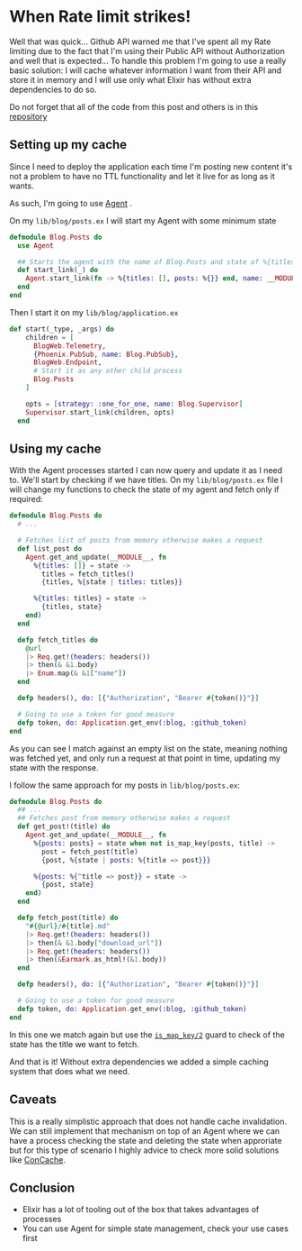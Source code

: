 # When Rate limit strikes!

Well that was quick... Github API warned me that I've spent all my Rate limiting due to the fact that I'm using their Public API without Authorization and well that is expected... To handle this problem I'm going to use a really basic solution: I will cache whatever information I want from their API and store it in memory and I will use only what Elixir has without extra dependencies to do so.

Do not forget that all of the code from this post and others is in this [repository](https://github.com/filipecabaco/my_blog)

## Setting up my cache
Since I need to deploy the application each time I'm posting new content it's not a problem to have no TTL functionality and let it live for as long as it wants.

As such, I'm going to use [Agent](https://hexdocs.pm/elixir/1.13.4/Agent.html) .

On my `lib/blog/posts.ex` I will start my Agent with some minimum state
```elixir
defmodule Blog.Posts do
  use Agent

  ## Starts the agent with the name of Blog.Posts and state of %{titles: [], posts: %{}}
  def start_link(_) do
    Agent.start_link(fn -> %{titles: [], posts: %{}} end, name: __MODULE__)
  end
end
```

Then I start it on my `lib/blog/application.ex`
```elixir
def start(_type, _args) do
    children = [
      BlogWeb.Telemetry,
      {Phoenix.PubSub, name: Blog.PubSub},
      BlogWeb.Endpoint,
      # Start it as any other child process
      Blog.Posts
    ]

    opts = [strategy: :one_for_one, name: Blog.Supervisor]
    Supervisor.start_link(children, opts)
  end
```
## Using my cache
With the Agent processes started I can now query and update it as I need to. We'll start by checking if we have titles. On my `lib/blog/posts.ex` file I will change my functions to check the state of my agent and fetch only if required:
```elixir
defmodule Blog.Posts do
  # ...

  # Fetches list of posts from memory otherwise makes a request
  def list_post do
    Agent.get_and_update(__MODULE__, fn
      %{titles: []} = state ->
        titles = fetch_titles()
        {titles, %{state | titles: titles}}

      %{titles: titles} = state ->
        {titles, state}
    end)
  end

  defp fetch_titles do
    @url
    |> Req.get!(headers: headers())
    |> then(& &1.body)
    |> Enum.map(& &1["name"])
  end

  defp headers(), do: [{"Authorization", "Bearer #{token()}"}]

  # Going to use a token for good measure
  defp token, do: Application.get_env(:blog, :github_token)
end

```

As you can see I match against an empty list on the state, meaning nothing was fetched yet, and only run a request at that point in time, updating my state with the response.

I follow the same approach for my posts in `lib/blog/posts.ex`:

```elixir
defmodule Blog.Posts do
  ## ...
  ## Fetches post from memory otherwise makes a request
  def get_post!(title) do
    Agent.get_and_update(__MODULE__, fn
      %{posts: posts} = state when not is_map_key(posts, title) ->
        post = fetch_post(title)
        {post, %{state | posts: %{title => post}}}

      %{posts: %{^title => post}} = state ->
        {post, state}
    end)
  end

  defp fetch_post(title) do
    "#{@url}/#{title}.md"
    |> Req.get!(headers: headers())
    |> then(& &1.body["download_url"])
    |> Req.get!(headers: headers())
    |> then(&Earmark.as_html!(&1.body))
  end

  defp headers(), do: [{"Authorization", "Bearer #{token()}"}]

  # Going to use a token for good measure
  defp token, do: Application.get_env(:blog, :github_token)
end
```

In this one we match again but use the [`is_map_key/2`](https://hexdocs.pm/elixir/1.12/Kernel.html#is_map_key/2) guard to check of the state has the title we want to fetch.

And that is it! Without extra dependencies we added a simple caching system that does what we need.

## Caveats

This is a really simplistic approach that does not handle cache invalidation. We can still implement that mechanism on top of an Agent where we can have a process checking the state and deleting the state when approriate but for this type of scenario I highly advice to check more solid solutions like [ConCache](https://github.com/sasa1977/con_cache).

## Conclusion
* Elixir has a lot of tooling out of the box that takes advantages of processes
* You can use Agent for simple state management, check your use cases first
